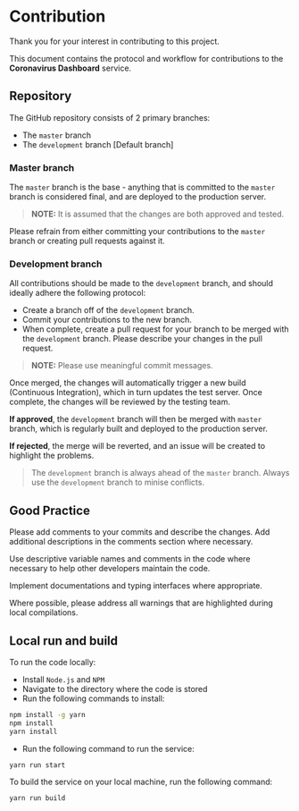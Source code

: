 # Contribution

Thank you for your interest in contributing to this project.

This document contains the protocol and workflow for contributions to the **Coronavirus Dashboard** service.

## Repository
The GitHub repository consists of 2 primary branches:
- The `master` branch
- The `development` branch [Default branch]

### Master branch
The `master` branch is the base - anything that is committed to the `master` branch is considered final, and are deployed 
to the production server. 

> **NOTE:** It is assumed that the changes are both approved and tested. 

Please refrain from either committing your contributions to the `master` branch or creating pull requests against it. 

### Development branch
All contributions should be made to the `development` branch, and should ideally adhere the following protocol:

- Create a branch off of the `development` branch. 
- Commit your contributions to the new branch.
- When complete, create a pull request for your branch to be merged with the `development` branch. Please describe your
  changes in the pull request.

> **NOTE:** Please use meaningful commit messages.

Once merged, the changes will automatically trigger a new build (Continuous Integration), which in turn updates the 
test server. Once complete, the changes will be reviewed by the testing team. 

**If approved**, the `development` branch will then be merged with `master` branch, which is regularly built and deployed 
to the production server. 

**If rejected**, the merge will be reverted, and an issue will be created to highlight the problems.

> The `development` branch is always ahead of the `master` branch. Always use the `development` branch to minise conflicts. 

## Good Practice
Please add comments to your commits and describe the changes. Add additional descriptions in the comments section 
where necessary.

Use descriptive variable names and comments in the code where necessary to help other developers maintain the code.

Implement documentations and typing interfaces where appropriate.

Where possible, please address all warnings that are highlighted during local compilations.


## Local run and build

To run the code locally:

- Install `Node.js` and `NPM`
- Navigate to the directory where the code is stored
- Run the following commands to install:

```bash
npm install -g yarn
npm install
yarn install
```
- Run the following command to run the service:
```bash
yarn run start
```

To build the service on your local machine, run the following command:
```bash
yarn run build
```
